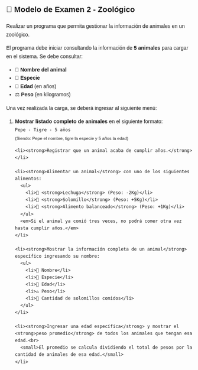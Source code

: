 <!-- HTML y CSS embebido para presentación en README -->
<div style="font-family: sans-serif; line-height: 1.6;">

  <h2>🐾 Modelo de Examen 2 - Zoológico</h2>
  <p>Realizar un programa que permita gestionar la información de animales en un zoológico.</p>
  <p>El programa debe iniciar consultando la información de <strong>5 animales</strong> para cargar en el sistema. Se debe consultar:</p>

  <ul>
    <li>📛 <strong>Nombre del animal</strong></li>
    <li>🦁 <strong>Especie</strong></li>
    <li>🎂 <strong>Edad</strong> (en años)</li>
    <li>⚖️ <strong>Peso</strong> (en kilogramos)</li>
  </ul>

  <p>Una vez realizada la carga, se deberá ingresar al siguiente menú:</p>

  <ol>
    <li><strong>Mostrar listado completo de animales</strong> en el siguiente formato:<br>
      <code>Pepe - Tigre - 5 años</code><br>
      <small>(Siendo: Pepe el nombre, tigre la especie y 5 años la edad)</small>
    </li>

    <li><strong>Registrar que un animal acaba de cumplir años.</strong></li>

    <li><strong>Alimentar un animal</strong> con uno de los siguientes alimentos:
      <ul>
        <li>🥬 <strong>Lechuga</strong> (Peso: -2Kg)</li>
        <li>🥩 <strong>Solomillo</strong> (Peso: +5Kg)</li>
        <li>🍖 <strong>Alimento balanceado</strong> (Peso: +1Kg)</li>
      </ul>
      <em>Si el animal ya comió tres veces, no podrá comer otra vez hasta cumplir años.</em>
    </li>

    <li><strong>Mostrar la información completa de un animal</strong> específico ingresando su nombre:
      <ul>
        <li>📛 Nombre</li>
        <li>🦁 Especie</li>
        <li>🎂 Edad</li>
        <li>⚖️ Peso</li>
        <li>🥩 Cantidad de solomillos comidos</li>
      </ul>
    </li>

    <li><strong>Ingresar una edad específica</strong> y mostrar el <strong>peso promedio</strong> de todos los animales que tengan esa edad.<br>
      <small>El promedio se calcula dividiendo el total de pesos por la cantidad de animales de esa edad.</small>
    </li>
  </ol>

</div>
